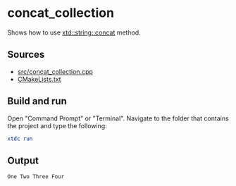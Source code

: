 # concat_collection

Shows how to use [xtd::string::concat](https://gammasoft71.github.io/xtd/reference_guides/latest/classxtd_1_1string.html#a9d492d6b9ce2f2e38661a5062009a32f) method.

## Sources

* [src/concat_collection.cpp](src/concat_collection.cpp)
* [CMakeLists.txt](CMakeLists.txt)

## Build and run

Open "Command Prompt" or "Terminal". Navigate to the folder that contains the project and type the following:

```cmake
xtdc run
```

## Output

```
One Two Three Four
```
